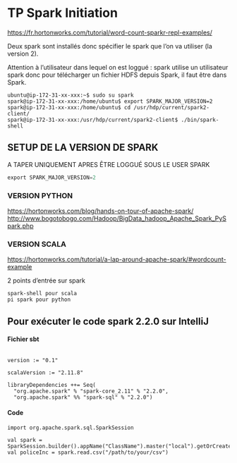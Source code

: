 # TP Spark Initiation

https://fr.hortonworks.com/tutorial/word-count-sparkr-repl-examples/ 

Deux spark sont installés donc spécifier le spark que l’on va utiliser (la version 2).

Attention à l’utilisateur dans lequel on est loggué : spark utilise un utilisateur spark donc pour télécharger un fichier HDFS depuis Spark, il faut être dans Spark.
```shell
ubuntu@ip-172-31-xx-xxx:~$ sudo su spark
spark@ip-172-31-xx-xxx:/home/ubuntu$ export SPARK_MAJOR_VERSION=2
spark@ip-172-31-xx-xxx:/home/ubuntu$ cd /usr/hdp/current/spark2-client/
spark@ip-172-31-xx-xxx:/usr/hdp/current/spark2-client$ ./bin/spark-shell
```

## SETUP DE LA VERSION DE SPARK  
A TAPER UNIQUEMENT APRES ÊTRE LOGGUÉ SOUS LE USER SPARK
```scala
export SPARK_MAJOR_VERSION=2
```

### VERSION PYTHON

https://hortonworks.com/blog/hands-on-tour-of-apache-spark/ 
http://www.bogotobogo.com/Hadoop/BigData_hadoop_Apache_Spark_PySpark.php 

### VERSION SCALA

https://hortonworks.com/tutorial/a-lap-around-apache-spark/#wordcount-example 

2 points d’entrée sur spark
```
spark-shell pour scala
pi spark pour python 
```

## Pour exécuter le code spark 2.2.0 sur IntelliJ
#### Fichier sbt
```name := "untitled"

version := "0.1"

scalaVersion := "2.11.8"

libraryDependencies ++= Seq(
  "org.apache.spark" % "spark-core_2.11" % "2.2.0",
  "org.apache.spark" %% "spark-sql" % "2.2.0")
```

#### Code
```
import org.apache.spark.sql.SparkSession

val spark = SparkSession.builder().appName("ClassName").master("local").getOrCreate
val policeInc = spark.read.csv("/path/to/your/csv")
```
